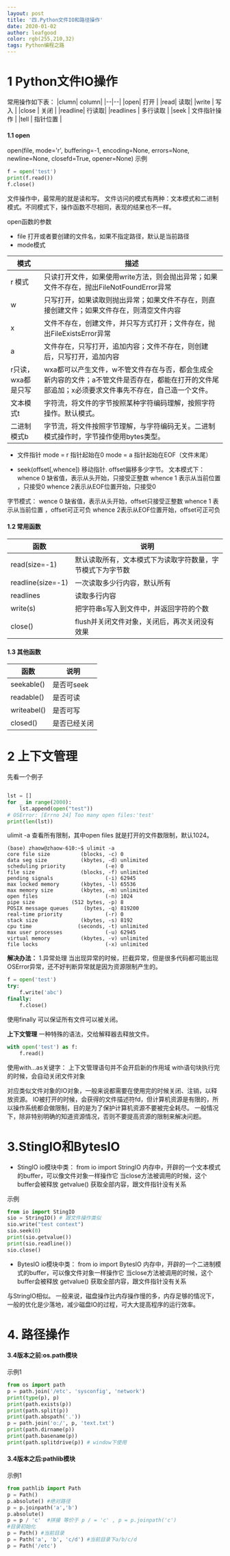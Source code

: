 ```yaml
---
layout: post
title: '四.Python文件IO和路径操作'
date: 2020-01-02
author: leafgood
color: rgb(255,210,32)
tags: Python编程之路
---
```

# 1 Python文件IO操作
常用操作如下表：
|clumn| column|
|--|--|
|open|  打开 |
|read|  读取|
|write | 写入 |
|close | 关闭 |
|readline| 行读取|
|readlines | 多行读取 |
|seek | 文件指针操作 |
|tell | 指针位置 |

#### 1.1 open
open(file, mode='r', buffering=-1, encoding=None, errors=None, newline=None, closefd=True, opener=None)
示例
```python
f = open('test')
print(f.read())
f.close()
```
文件操作中，最常用的就是读和写。
文件访问的模式有两种：文本模式和二进制模式。不同模式下，操作函数不尽相同，表现的结果也不一样。

open函数的参数
- file 打开或者要创建的文件名，如果不指定路径，默认是当前路径
- mode模式

| 模式 |  描述 |
|--|--|
| r 模式| 只读打开文件，如果使用write方法，则会抛出异常；如果文件不存在，抛出FileNotFoundError异常|
|w|只写打开，如果读取则抛出异常；如果文件不存在，则直接创建文件；如果文件存在，则清空文件内容|
|x|文件不存在，创建文件，并只写方式打开；文件存在，抛出FileExistsError异常|
|a|文件存在，只写打开，追加内容；文件不存在，则创建后，只写打开，追加内容|
|r只读，wxa都是只写|wxa都可以产生文件，w不管文件存在与否，都会生成全新内容的文件；a不管文件是否存在，都能在打开的文件尾部追加；x必须要求文件事先不存在，自己造一个文件。|
|文本模式t|字符流，将文件的字节按照某种字符编码理解，按照字符操作。默认模式。|
|二进制模式b|字节流，将文件按照字节理解，与字符编码无关。二进制模式操作时，字节操作使用bytes类型。|

- 文件指针
mode = r 指针起始在0
mode = a 指针起始在EOF（文件末尾）

- seek(offset[,whence]) 移动指针. offset偏移多少字节。
文本模式下：
whence 0 缺省值，表示从头开始，只接受正整数
whence 1 表示从当前位置 ，只接受0
whence 2表示从EOF位置开始，只接受0

字节模式：
wence 0 缺省值，表示从头开始，offset只接受正整数
whence 1 表示从当前位置 ，offset可正可负
whence 2表示从EOF位置开始，offset可正可负
#### 1.2 常用函数
|函数|说明|
|--|---|
|read(size=-1)|默认读取所有，文本模式下为读取字符数量，字节模式下为字节数|
|readline(size=-1)|一次读取多少行内容，默认所有|
|readlines|读取多行内容|
|write(s)|把字符串s写入到文件中，并返回字符的个数|
|close()|flush并关闭文件对象，关闭后，再次关闭没有效果|

#### 1.3  其他函数
|函数|说明|
|--|---|
|seekable()| 是否可seek|
|readable()| 是否可读|
|writeabel()| 是否可写|
|closed()| 是否已经关闭|

# 2 上下文管理
先看一个例子
```python

lst = []
for _ in range(2000):
    lst.append(open("test"))
# OSError: [Errno 24] Too many open files:'test'
print(len(lst))
```
ulimit -a 查看所有限制，其中open files 就是打开的文件数限制，默认1024。
```
(base) zhaow@zhaow-610:~$ ulimit -a
core file size          (blocks, -c) 0
data seg size           (kbytes, -d) unlimited
scheduling priority             (-e) 0
file size               (blocks, -f) unlimited
pending signals                 (-i) 62945
max locked memory       (kbytes, -l) 65536
max memory size         (kbytes, -m) unlimited
open files                      (-n) 1024
pipe size            (512 bytes, -p) 8
POSIX message queues     (bytes, -q) 819200
real-time priority              (-r) 0
stack size              (kbytes, -s) 8192
cpu time               (seconds, -t) unlimited
max user processes              (-u) 62945
virtual memory          (kbytes, -v) unlimited
file locks                      (-x) unlimited

```

**解决办法：**
1.异常处理
当出现异常的时候，拦截异常，但是很多代码都可能出现OSError异常，还不好判断异常就是因为资源限制产生的。
```python
f = open('test')
try:
    f.write('abc')
finally:
    f.close()
```
使用finally 可以保证所有文件可以被关闭。

**上下文管理**
一种特殊的语法，交给解释器去释放文件。
```python
with open('test') as f:
    f.read()
```
使用with...as关键字：
上下文管理语句并不会开启新的作用域
with语句块执行完的时候，会自动关闭文件对象

对应类似文件对象的IO对象，一般来说都需要在使用完的时候关闭、注销，以释放资源。
IO被打开的时候，会获得的文件描述符fd，但计算机资源是有限的，所以操作系统都会做限制，目的是为了保护计算机资源不要被完全耗尽。
一般情况下，除非特别明确的知道资源情况，否则不要提高资源的限制来解决问题。


# 3.StingIO和BytesIO
- StingIO
io模块中类： from io import StringIO
内存中，开辟的一个文本模式的buffer，可以像文件对象一样操作它
当close方法被调用的时候，这个buffer会被释放
getvalue() 获取全部内容，跟文件指针没有关系

示例
```python
from io import StingIO
sio = StringIO() # 跟文件操作类似
sio.write("test context")
sio.seek(0)
print(sio.getvalue())
print(sio.readline())
sio.close()
```
- BytesIO
io模块中类： from io import BytesIO
内存中，开辟的一个二进制模式的buffer，可以像文件对象一样操作它
当close方法被调用的时候，这个buffer会被释放
getvalue() 获取全部内容，跟文件指针没有关系

与StringIO相似。
一般来说，磁盘操作比内存操作慢的多，内存足够的情况下，一般的优化是少落地，减少磁盘IO的过程，可大大提高程序的运行效率。



# 4. 路径操作
#### 3.4版本之前:os.path模块
示例1
```python
from os import path
p = path.join('/etc'. 'sysconfig', 'network')
print(type(p), p)
print(path.exists(p))
print(path.split(p))
print(path.abspath('.'))
p = path.join('o:/', p, 'text.txt')
print(path.dirname(p))
print(path.basename(p))
print(path.splitdrive(p)) # window下使用
```
#### 3.4版本之后:pathlib模块
示例1
```python
from pathlib import Path
p = Path()
p.absolute() #绝对路径
p = p.joinpath('a','b')
p.absolute()
p = p / 'c'  #拼接 等价于 p / = 'c' , p = p.joinpath('c')
#目录初始化
p = Path() #当前目录
p = Path('a', 'b', 'c/d') #当前目录下a/b/c/d
p = Path('/etc')
```



